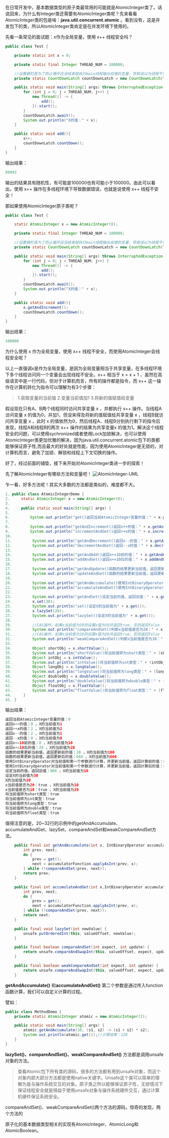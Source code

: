 在日常开发中，基本数据类型的原子类最常用的可能就是AtomicInteger类了。话说回来，为什么有Integer类还需要有AtomicInteger类呢？先来看看AtomicInteger类的包是啥：**java.util.concurrent.atomic** 。看到没有，这是并发包下的类，所以AtomicInteger类肯定是在并发环境下使用的。

先看一条常见的面试题：x作为全局变量，使用 x++ 线程安全吗？

```java
public class Test {

    private static int x = 0;

    private static final Integer THREAD_NUM = 100000;

    //设置栅栏是为了防止循环还没结束就执行main线程输出自增的变量，导致误以为线程不安全
    private static CountDownLatch countDownLatch = new CountDownLatch(THREAD_NUM);

    public static void main(String[] args) throws InterruptedException {
        for (int j = 0; j < THREAD_NUM; j++) {
            new Thread(() -> {
                add();
            }).start();
        }
        countDownLatch.await();
        System.out.println("X的值：" + x);
    }

    public static void add(){
        x++;
        countDownLatch.countDown();
    }
}
```
输出结果：
```java
99993
```

输出的结果具有随机性，有可能是100000也有可能小于100000。由此可以看出，使用 x++ 操作在多线程环境下导致数据错误，也就是说使用 x++ 线程不安全！

那如果使用AtomicInteger原子类呢？
```java
public class Test {

    static AtomicInteger x = new AtomicInteger(0);

    private static final Integer THREAD_NUM = 100000;

    //设置栅栏是为了防止循环还没结束就执行main线程输出自增的变量，导致误以为线程不安全
    private static CountDownLatch countDownLatch = new CountDownLatch(THREAD_NUM);

    public static void main(String[] args) throws InterruptedException {
        for (int j = 0; j < THREAD_NUM; j++) {
            new Thread(() -> {
                add();
            }).start();
        }
        countDownLatch.await();
        System.out.println("X的值：" + x);
    }

    public static void add(){
        x.getAndIncrement();
        countDownLatch.countDown();
    }
}
```
输出结果：
```java
100000
```

为什么使用 x 作为全局变量，使用 x++ 线程不安全，而使用AtomicInteger会线程安全呢？

以上一直强调x是作为全局变量，是因为全局变量相当于共享变量，在多线程环境下多个线程访问同一个变量会出现线程不安全。x++ 相当于 x = x + 1 ，虽然在高级语言中是一行代码，但对于计算机而言，所有的操作都是指令，而 x++ 这一操作在计算机转化为指令可以理解为有3个步骤：
>1.获取变量的当前值
2.变量当前值加1
3.将新的值赋值给变量

假设现在只有A、B两个线程同时访问共享变量 x ，并都执行 x++ 操作。当线程A访问变量 x 的值为0，并加1，但没来得及将新的值赋值给共享变量 x ，线程B就访问共享变量 x ，此时 x 的值依然为0，然后线程A、线程B分别执行剩下的指令后发现，线程A和线程B的两次 x++ 操作的结果为共享变量x 的值为1。解决这个线程安全的问题，可以使用sychronized或者使用Lock加锁解决，也可以使用AtomicInteger类更加优雅的解决，因为java.util.concurrent.atomic包下的类都能够保证原子性,而且最大的好处就是性能，因为使用AtomicInteger是无锁的，对计算机而言，避免了加锁、解锁和线程上下文切换的操作。

好了，经过前面的铺垫，接下来开始对AtomicInteger类进一步的探索！

先了解AtomicInteger有哪些方法和变量吧！
![AtomicInteger-UML](https://raw.githubusercontent.com/MuggleLee/PicGo/master/Atomic/AtomicInteger/AtomicInteger-UML.jpg)

乍一看，好多方法呢！其实大多数的方法都是类似的，难度都不大。
```java
1. public class AtomicIntegerDemo {
2.     static AtomicInteger x = new AtomicInteger(0);
3. 
4.     public static void main(String[] args) {
5. 
6.         System.out.println("get()返回当前AtomicInteger变量的值：" + x.get());
7. 
8.         System.out.println("getAndIncrement()返回x++的值：" + x.getAndIncrement() + " ，X的当前值为" + x.get());
9.         System.out.println("incrementAndGet()返回++x的值：" + x.incrementAndGet() + " ，X的当前值为" + x.get());
10. 
11.         System.out.println("getAndDecrement()返回x--的值：" + x.getAndDecrement() + " ，X的当前值为" + x.get());
12.         System.out.println("decrementAndGet()返回--x的值：" + x.decrementAndGet() + " ，X的当前值为" + x.get());
13. 
14.         System.out.println("getAndAdd()返回x+=10前的值：" + x.getAndAdd(10) + " ，X的当前值为" + x.get());
15.         System.out.println("addAndGet()返回x+=10后的值：" + x.addAndGet(10) + " ，X的当前值为" + x.get());
16. 
17.         System.out.println("getAndUpdate()函数的结果更新当前值，返回更新前的值：" + x.getAndUpdate(t -> 100) + " ，X的当前值为" + x.get());
18.         System.out.println("updateAndGet()函数的结果更新当前值，返回更新后的值：" + x.updateAndGet(t -> 666) + " ，X的当前值为" + x.get());
19. 
20.         System.out.println("getAndAccumulate()使用IntBinaryOperator对当前值和第一个参数进行计算，并更新当前值，返回计算前的值：" + x.getAndAccumulate(100, (s1, s2) -> s1 + s2) + " ，X的当前值为" + x.get());
21.         System.out.println("accumulateAndGet()使用IntBinaryOperator对当前值和第一个参数进行计算，并更新当前值，返回计算后的值：" + x.accumulateAndGet(100, (s1, s2) -> s1 + s2) + " ，X的当前值为" + x.get());
22. 
23.         System.out.println("getAndSet()设定当前的值，返回旧值：" + x.getAndSet(10) + " ，X的当前值为" + x.get());
24.         x.set(30);
25.         System.out.println("set()设定X的当前值为" + x.get());
26.         x.lazySet(20);
27.         System.out.println("lazySet()设定X的当前值为" + x.get());
28. 
29.         //CAS操作，如果x当前值为20则设置x值为10并返回true，否则返回false
30.         System.out.println("compareAndSet()判断x当前值是否为20：" + x.compareAndSet(20, 10) + " ，X的当前值为" + x.get());
31.         //CAS操作，如果x当前值为10则设置x值为20并返回true，否则返回false
32.         System.out.println("weakCompareAndSet()判断x当前值是否为10：" + x.weakCompareAndSet(10, 20) + " ，X的当前值为" + x.get());
33. 
34.         Object shortObj = x.shortValue();;
35.         System.out.println("shortValue()将当前值转为short类型：" + (shortObj instanceof Short));
36.         Object intObj = x.intValue();
37.         System.out.println("intValue()将当前值转为int类型：" + (intObj instanceof Integer));
38.         Object longObj = x.longValue();
39.         System.out.println("longValue()将当前值转为long类型：" + (longObj instanceof Long));
40.         Object doubleObj = x.doubleValue();
41.         System.out.println("doubleValue()将当前值转为double类型：" + (doubleObj instanceof Double));
42.         Object floatObj = x.floatValue();
43.         System.out.println("floatValue()将当前值转为float类型：" + (floatObj instanceof Float));
44.     }
45. }
```
输出结果：
```java
返回当前AtomicInteger变量的值：0
返回x++的值：0 ，X的当前值为1
返回++x的值：2 ，X的当前值为2
返回x--的值：2 ，X的当前值为1
返回--x的值：0 ，X的当前值为0
返回x+=10前的值：0 ，X的当前值为10
返回x+=10后的值：20 ，X的当前值为20
函数的结果更新当前值，返回更新前的值：20 ，X的当前值为100
函数的结果更新当前值，返回更新后的值：666 ，X的当前值为666
使用IntBinaryOperator对当前值和第一个参数进行计算，并更新当前值，返回计算前的值：666 ，X的当前值为766
使用IntBinaryOperator对当前值和第一个参数进行计算，并更新当前值，返回计算后的值：866 ，X的当前值为866
设定当前的值，返回旧值：866 ，X的当前值为10
设定X的当前值为30
X的当前值为20
x当前值是否为20：true ，X的当前值为10
x当前值是否为10：true ，X的当前值为20
将当前值转为short类型：true
将当前值转为int类型：true
将当前值转为long类型：true
将当前值转为double类型：true
将当前值转为float类型：true
```


值得注意的是，20~32行的示例中的getAndAccumulate、accumulateAndGet、lazySet、compareAndSet和weakCompareAndSet方法。
```java
    public final int getAndAccumulate(int x, IntBinaryOperator accumulatorFunction) {
        int prev, next;
        do {
            prev = get();
            next = accumulatorFunction.applyAsInt(prev, x);
        } while (!compareAndSet(prev, next));
        return prev;
    }

    public final int accumulateAndGet(int x,IntBinaryOperator accumulatorFunction) {
        int prev, next;
        do {
            prev = get();
            next = accumulatorFunction.applyAsInt(prev, x);
        } while (!compareAndSet(prev, next));
        return next;
    }

    public final void lazySet(int newValue) {
        unsafe.putOrderedInt(this, valueOffset, newValue);
    }

    public final boolean compareAndSet(int expect, int update) {
        return unsafe.compareAndSwapInt(this, valueOffset, expect, update);
    }

    public final boolean weakCompareAndSet(int expect, int update) {
        return unsafe.compareAndSwapInt(this, valueOffset, expect, update);
    }
```
**getAndAccumulate()** 和**accumulateAndGet()** 第二个参数是通过传入function函数计算，我们可以自定义计算的过程。

譬如：
```java
public class MethodDemo {
    private static AtomicInteger atomic = new AtomicInteger(2);

    public static void main(String[] args) {
        atomic.getAndAccumulate(10, (s1, s2) -> (s1 + s2) * s2);
        System.out.println(atomic.get());//计算结果：120
    }
}
```


**lazySet()、compareAndSet()、weakCompareAndSet()** 方法都是调用unsafe对象的方法。

>查看Atomic包下所有类的源码，很多的方法都有用到unsafe对象，而这个对象内部大部分方法都是使用native关键字。Unsafe这个类可以简单的理解为是与操作系统交互的对象。原子类之所以能够保证原子性，无锁情况下保证线程安全就是得益于使用unsafe对象与操作系统硬件交互，通过计算机硬件保证系统安全。

compareAndSet()、weakCompareAndSet()两个方法的源码，惊奇的发现，两个方法的


原子化的基本数据类型相关的实现有AtomicInteger、AtomicLong和AtomicBoolean。
